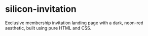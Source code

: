 # silicon-invitation
Exclusive membership invitation landing page with a dark, neon-red aesthetic, built using pure HTML and CSS.
